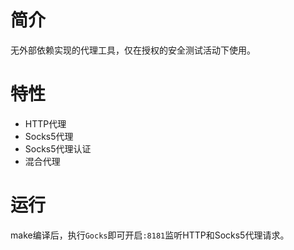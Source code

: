 
# 简介

无外部依赖实现的代理工具，仅在授权的安全测试活动下使用。

# 特性

- HTTP代理
- Socks5代理
- Socks5代理认证
- 混合代理

# 运行

make编译后，执行`Gocks`即可开启`:8181`监听HTTP和Socks5代理请求。